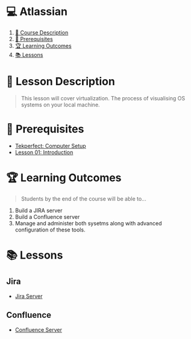 # 💻 Atlassian

1. [📝 Course Description](#📝-course-description)
2. [🎯 Prerequisites](#🎯-prerequisites)
3. [🏆 Learning Outcomes](#🏆-learning-outcomes)
4. [📚 Lessons](#📚-lessons)


# 📝 Lesson Description

> This lesson will cover virtualization. The process of visualising OS systems on your local machine. 

# 🎯 Prerequisites

* [Tekperfect: Computer Setup](/lessons/computer-setup.md)
* [Lesson 01: Introduction](/courses/01-Introduction/home.md)

# 🏆 Learning Outcomes

> Students by the end of the course will be able to...

1. Build a JIRA server
1. Build a Confluence server
1. Manage and administer both sysetms along with advanced configuration of these tools.

# 📚 Lessons

## Jira

- [Jira Server](courses/12-Atlassian/lessons/jira-admin.md)

## Confluence

- [Confluence Server](courses/12-Atlassian/lessons/confluence-admin.md)

